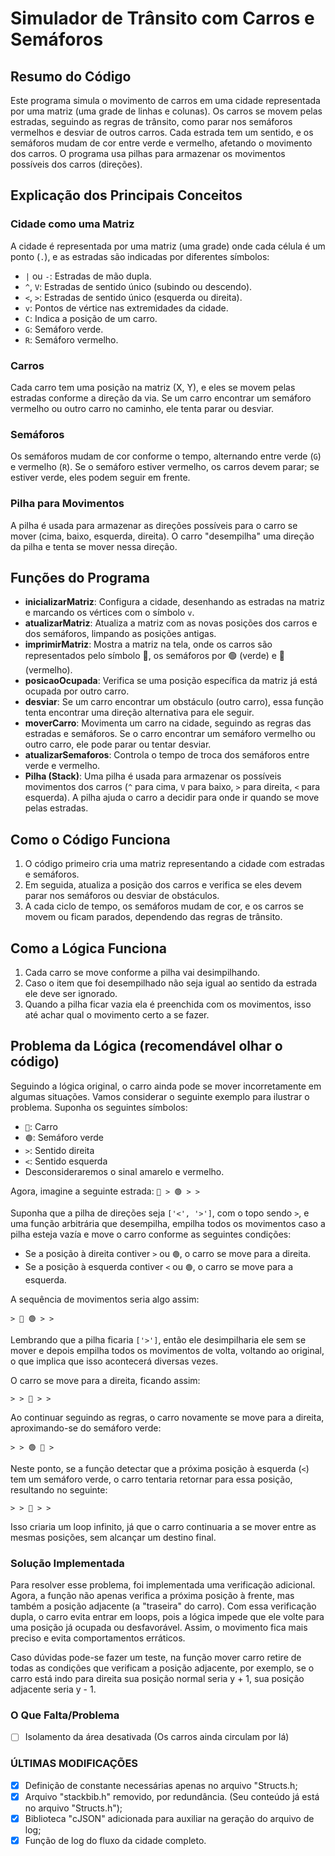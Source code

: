 # Simulador de Trânsito com Carros e Semáforos

## Resumo do Código

Este programa simula o movimento de carros em uma cidade representada por uma matriz (uma grade de linhas e colunas). Os carros se movem pelas estradas, seguindo as regras de trânsito, como parar nos semáforos vermelhos e desviar de outros carros. Cada estrada tem um sentido, e os semáforos mudam de cor entre verde e vermelho, afetando o movimento dos carros. O programa usa pilhas para armazenar os movimentos possíveis dos carros (direções).

## Explicação dos Principais Conceitos

### Cidade como uma Matriz
A cidade é representada por uma matriz (uma grade) onde cada célula é um ponto (`.`), e as estradas são indicadas por diferentes símbolos:

- `|` ou `-`: Estradas de mão dupla.
- `^`, `V`: Estradas de sentido único (subindo ou descendo).
- `<`, `>`: Estradas de sentido único (esquerda ou direita).
- `v`: Pontos de vértice nas extremidades da cidade.
- `C`: Indica a posição de um carro.
- `G`: Semáforo verde.
- `R`: Semáforo vermelho.

### Carros
Cada carro tem uma posição na matriz (X, Y), e eles se movem pelas estradas conforme a direção da via. Se um carro encontrar um semáforo vermelho ou outro carro no caminho, ele tenta parar ou desviar.

### Semáforos
Os semáforos mudam de cor conforme o tempo, alternando entre verde (`G`) e vermelho (`R`). Se o semáforo estiver vermelho, os carros devem parar; se estiver verde, eles podem seguir em frente.

### Pilha para Movimentos
A pilha é usada para armazenar as direções possíveis para o carro se mover (cima, baixo, esquerda, direita). O carro "desempilha" uma direção da pilha e tenta se mover nessa direção.

## Funções do Programa

- **inicializarMatriz**: Configura a cidade, desenhando as estradas na matriz e marcando os vértices com o símbolo `v`.
- **atualizarMatriz**: Atualiza a matriz com as novas posições dos carros e dos semáforos, limpando as posições antigas.
- **imprimirMatriz**: Mostra a matriz na tela, onde os carros são representados pelo símbolo 🚗, os semáforos por 🟢 (verde) e 🔴 (vermelho).
- **posicaoOcupada**: Verifica se uma posição específica da matriz já está ocupada por outro carro.
- **desviar**: Se um carro encontrar um obstáculo (outro carro), essa função tenta encontrar uma direção alternativa para ele seguir.
- **moverCarro**: Movimenta um carro na cidade, seguindo as regras das estradas e semáforos. Se o carro encontrar um semáforo vermelho ou outro carro, ele pode parar ou tentar desviar.
- **atualizarSemaforos**: Controla o tempo de troca dos semáforos entre verde e vermelho.
- **Pilha (Stack)**: Uma pilha é usada para armazenar os possíveis movimentos dos carros (`^` para cima, `V` para baixo, `>` para direita, `<` para esquerda). A pilha ajuda o carro a decidir para onde ir quando se move pelas estradas.

## Como o Código Funciona

1. O código primeiro cria uma matriz representando a cidade com estradas e semáforos.
2. Em seguida, atualiza a posição dos carros e verifica se eles devem parar nos semáforos ou desviar de obstáculos.
3. A cada ciclo de tempo, os semáforos mudam de cor, e os carros se movem ou ficam parados, dependendo das regras de trânsito.

## Como a Lógica Funciona
1. Cada carro se move conforme a pilha vai desimpilhando.
2. Caso o item que foi desempilhado não seja igual ao sentido da estrada ele deve ser ignorado.
3. Quando a pilha ficar vazia ela é preenchida com os movimentos, isso até achar qual o movimento certo a se fazer.

## Problema da Lógica (recomendável olhar o código)
Seguindo a lógica original, o carro ainda pode se mover incorretamente em algumas situações. Vamos considerar o seguinte exemplo para ilustrar o problema. Suponha os seguintes símbolos:

- `🚗`: Carro
- `🟢`: Semáforo verde
- `>`: Sentido direita
- `<`: Sentido esquerda
- Desconsideraremos o sinal amarelo e vermelho.

Agora, imagine a seguinte estrada:
`🚗 > 🟢 > >`

Suponha que a pilha de direções seja `['<', '>']`, com o topo sendo `>`, e uma função arbitrária que desempilha, empilha todos os movimentos caso a pilha esteja vazía e move o carro conforme as seguintes condições:

- Se a posição à direita contiver `>` ou `🟢`, o carro se move para a direita.
- Se a posição à esquerda contiver `<` ou `🟢`, o carro se move para a esquerda.

A sequência de movimentos seria algo assim:

`> 🚗 🟢 > >`

Lembrando que a pilha ficaria `['>']`, então ele desimpilharia ele sem se mover e depois empilha todos os movimentos de volta, voltando ao original, o que implica que isso acontecerá diversas vezes.

O carro se move para a direita, ficando assim:

`> > 🚗 > >`

Ao continuar seguindo as regras, o carro novamente se move para a direita, aproximando-se do semáforo verde:

`> > 🟢 🚗 >`

Neste ponto, se a função detectar que a próxima posição à esquerda (`<`) tem um semáforo verde, o carro tentaria retornar para essa posição, resultando no seguinte:

`> > 🚗 > >`

Isso criaria um loop infinito, já que o carro continuaria a se mover entre as mesmas posições, sem alcançar um destino final.

### Solução Implementada

Para resolver esse problema, foi implementada uma verificação adicional. Agora, a função não apenas verifica a próxima posição à frente, mas também a posição adjacente (a "traseira" do carro). Com essa verificação dupla, o carro evita entrar em loops, pois a lógica impede que ele volte para uma posição já ocupada ou desfavorável. Assim, o movimento fica mais preciso e evita comportamentos erráticos.

Caso dúvidas pode-se fazer um teste, na função mover carro retire de todas as condições que verificam a posição adjacente, por exemplo, se o carro está indo para direita sua posição normal seria y + 1, sua posição adjacente seria y - 1.

### O Que Falta/Problema

- [ ] Isolamento da área desativada (Os carros ainda circulam por lá)

### ÚLTIMAS MODIFICAÇÕES

- [x] Definição de constante necessárias apenas no arquivo "Structs.h;
- [x] Arquivo "stackbib.h" removido, por redundância. (Seu conteúdo já está no arquivo "Structs.h");
- [x] Biblioteca "cJSON" adicionada para auxiliar na geração do arquivo de log;
- [x] Função de log do fluxo da cidade completo.
